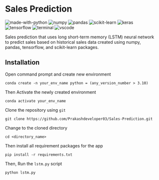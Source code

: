 # Sales Prediction
![made-with-python](https://img.shields.io/badge/Made%20with-Python-0078D7.svg)
![numpy](https://img.shields.io/badge/Numpy-777BB4.svg?logo=numpy&logoColor=white)
![pandas](https://img.shields.io/badge/Pandas-2C2D72.svg?logo=pandas&logoColor=white)
![scikit-learn](https://img.shields.io/badge/ScikitLearn-0078D7.svg?logo=scikit-learn&logoColor=white)
![keras](https://img.shields.io/badge/Keras-D00000.svg?logo=Keras&logoColor=white)
![tensorflow](https://img.shields.io/badge/TensorFlow-FF6F00.svg?logo=tensorflow&logoColor=white)
![terminal](https://img.shields.io/badge/Windows%20Terminal-4D4D4D?&logo=Windows%20terminal&logoColor=white)
![vscode](https://img.shields.io/badge/Visual_Studio_Code-0078D4?&logo=visual%20studio%20code&logoColor=white)

Sales prediction that uses long short-term memory (LSTM) neural network to predict sales based on historical sales data created using numpy, pandas, tensorflow, and scikit-learn packages.

## Installation
Open command prompt and create new environment
```
conda create -n your_env_name python = (any_version_number > 3.10)
```
Then Activate the newly created environment
```
conda activate your_env_name
```
Clone the repository using `git`
```
git clone https://github.com/Prakashdeveloper03/Sales-Prediction.git
```
Change to the cloned directory
```
cd <directory_name>
```
Then install all requirement packages for the app
```
pip install -r requirements.txt
```
Then, Run the `lstm.py` script
```
python lstm.py
```